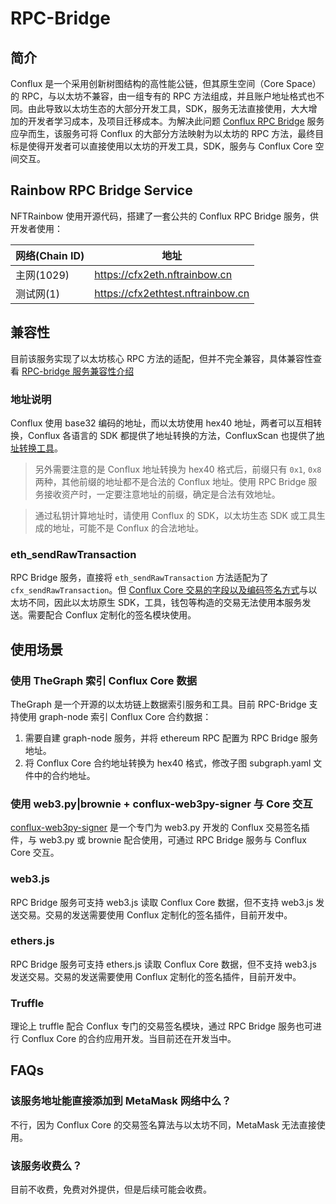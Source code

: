 RPC-Bridge
=============

## 简介

Conflux 是一个采用创新树图结构的高性能公链，但其原生空间（Core Space）的 RPC，与以太坊不兼容，由一组专有的 RPC 方法组成，并且账户地址格式也不同。由此导致以太坊生态的大部分开发工具，SDK，服务无法直接使用，大大增加的开发者学习成本，及项目迁移成本。为解决此问题 [Conflux RPC Bridge](https://github.com/conflux-fans/rpc-bridge) 服务应孕而生，该服务可将 Conflux 的大部分方法映射为以太坊的 RPC 方法，最终目标是使得开发者可以直接使用以太坊的开发工具，SDK，服务与 Conflux Core 空间交互。

## Rainbow RPC Bridge Service

NFTRainbow 使用开源代码，搭建了一套公共的 Conflux RPC Bridge 服务，供开发者使用：

| 网络(Chain ID) | 地址  |
|---|---|
| 主网(1029)  | https://cfx2eth.nftrainbow.cn  |
|  测试网(1) |  https://cfx2ethtest.nftrainbow.cn |

## 兼容性

目前该服务实现了以太坊核心 RPC 方法的适配，但并不完全兼容，具体兼容性查看 [RPC-bridge 服务兼容性介绍](https://github.com/conflux-fans/rpc-bridge#methods)

### 地址说明

Conflux 使用 base32 编码的地址，而以太坊使用 hex40 地址，两者可以互相转换，Conflux 各语言的 SDK 都提供了地址转换的方法，ConfluxScan 也提供了[地址转换工具](https://confluxscan.net/address-converter)。

> 另外需要注意的是 Conflux 地址转换为 hex40 格式后，前缀只有 `0x1`, `0x8` 两种，其他前缀的地址都不是合法的 Conflux 地址。使用 RPC Bridge 服务接收资产时，一定要注意地址的前缀，确定是合法有效地址。

> 通过私钥计算地址时，请使用 Conflux 的 SDK，以太坊生态 SDK 或工具生成的地址，可能不是 Conflux 的合法地址。

### eth_sendRawTransaction

RPC Bridge 服务，直接将 `eth_sendRawTransaction` 方法适配为了 `cfx_sendRawTransaction`。但 [Conflux Core 交易的字段以及编码签名方式](https://developer.confluxnetwork.org/sending-tx/en/transaction_explain)与以太坊不同，因此以太坊原生 SDK，工具，钱包等构造的交易无法使用本服务发送。需要配合 Conflux 定制化的签名模块使用。

## 使用场景

### 使用 TheGraph 索引 Conflux Core 数据

TheGraph 是一个开源的以太坊链上数据索引服务和工具。目前 RPC-Bridge 支持使用 graph-node 索引 Conflux Core 合约数据：

1. 需要自建 graph-node 服务，并将 ethereum RPC 配置为 RPC Bridge 服务地址。
2. 将 Conflux Core 合约地址转换为 hex40 格式，修改子图 subgraph.yaml 文件中的合约地址。

### 使用 web3.py|brownie + conflux-web3py-signer 与 Core 交互

[conflux-web3py-signer](https://github.com/conflux-fans/conflux-web3py-signer) 是一个专门为 web3.py 开发的 Conflux 交易签名插件，与 web3.py 或 brownie 配合使用，可通过 RPC Bridge 服务与 Conflux Core 交互。

### web3.js

RPC Bridge 服务可支持 web3.js 读取 Conflux Core 数据，但不支持 web3.js 发送交易。交易的发送需要使用 Conflux 定制化的签名插件，目前开发中。

### ethers.js

RPC Bridge 服务可支持 ethers.js 读取 Conflux Core 数据，但不支持 web3.js 发送交易。交易的发送需要使用 Conflux 定制化的签名插件，目前开发中。

### Truffle

理论上 truffle 配合 Conflux 专门的交易签名模块，通过 RPC Bridge 服务也可进行 Conflux Core 的合约应用开发。当目前还在开发当中。

## FAQs

### 该服务地址能直接添加到 MetaMask 网络中么？

不行，因为 Conflux Core 的交易签名算法与以太坊不同，MetaMask 无法直接使用。

### 该服务收费么？

目前不收费，免费对外提供，但是后续可能会收费。